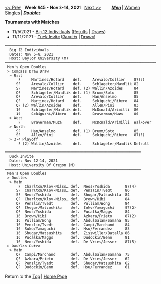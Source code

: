 <a name="top"></a>[<< Prev](men_doubles_2144.md) &nbsp; **Week #45 - Nov 8-14, 2021** &nbsp; [Next >>](men_doubles_2202.md) &nbsp;&nbsp;&nbsp;&nbsp;&nbsp;&nbsp;&nbsp; [***Men***](./men_doubles_2145.md) &#124; [Women](./women_doubles_2145.md) &nbsp;&nbsp;&nbsp;&nbsp;&nbsp; [Singles](./men_singles_2145.md) &#124; [***Doubles***](./men_doubles_2145.md)

**Tournamets with Matches**  
- 11/5/2021 - [Big 12 Individuals](#21-20291) ([Results](#21-20291) &#124; <a href="https://colleges.wearecollegetennis.com/competitions/BaylorUniversityM/Tournaments/Overview/E0ED1E84-1CD4-4CE2-BFCD-F695030458D5" target="_blank">Draws</a>)  
- 11/12/2021 - [Duck Invite](#21-42872) ([Results](#21-42872) &#124; <a href="https://colleges.wearecollegetennis.com/competitions/UniversityOfOregonM/Tournaments/Overview/530778D7-293A-4C49-A1E2-1FF11D725D81" target="_blank">Draws</a>)  

<a name="21-20291"></a>
~~~
═════════════════════════════════════════════════════════════════════
  Big 12 Individuals
  Dates: Nov 5-8, 2021
  Host: Baylor University (M)
═════════════════════════════════════════════════════════════════════
 Men's Open Doubles
 > Compass Draw Draw
  > East
      F     Martinez/Hotard    def.     Arevalo/Collier    87(6)
     SF     Arevalo/Collier    def.     Schlageter/Mandlik 82
     SF     Martinez/Hotard    def. (2) Wallin/Azoides     84
     QF     Schlageter/Mandlik def. (1) Brumm/Soto         85
     QF     Arevalo/Collier    def.     Han/Anselmo        85
     QF     Martinez/Hotard    def.     Sekiguchi/Ribero   84
     QF (2) Wallin/Azoides     def.     Allen/Pini         83
     16     Schlageter/Mandlik def.     McDonald/Arimilli  86
     16     Sekiguchi/Ribero   def.     Braverman/Muza     86
  > West
      F     Braverman/Muza     def.     McDonald/Arimilli  Walkover
  > North
     SF     Han/Anselmo        def. (1) Brumm/Soto         85
     SF     Allen/Pini         def.     Sekiguchi/Ribero   87(5)
  > 3-4 Playoff
      F (2) Wallin/Azoides     def.     Schlageter/Mandlik Default
~~~

<a name="21-42872"></a>
~~~
══════════════════════════════════════════════════════════════
  Duck Invite
  Dates: Nov 12-14, 2021
  Host: University Of Oregon (M)
══════════════════════════════════════════════════════════════
 Men's Open Doubles
 > Doubles
  > Main
      F  Charlton/Klov-Nilss… def.  Neos/Yoshida       87(4)
     SF  Charlton/Klov-Nilss… def.  Penzlin/Tvedt      86
     SF  Neos/Yoshida         def.  Shugar/Matsushita  84
     QF  Charlton/Klov-Nilss… def.  Brown/Hibi         84
     QF  Penzlin/Tvedt        def.  Pulliam/Wong       84
     QF  Shugar/Matsushita    def.  Suko/Yamaguchi     87(2)
     QF  Neos/Yoshida         def.  Pucalka/Maggs      84
     16  Brown/Hibi           def.  Azkara/Prieto      87(2)
     16  Pulliam/Wong         def.  AbdulSalam/Samaha  85
     16  Penzlin/Tvedt        def.  Campi/Marchand     84
     16  Suko/Yamaguchi       def.  Hsu/Fernandez      83
     16  Shugar/Matsushita    def.  Zisswiller/Batalla 86
     16  Pucalka/Maggs        def.  Dudockin/Benn      81
     16  Neos/Yoshida         def.  De Vries/Jesser    87(5)
 > Doubles Extra
  > Main
     QF  Campi/Marchand       def.  AbdulSalam/Samaha  75
     QF  Azkara/Prieto        def.  De Vries/Jesser    62
     QF  Penzlin/Tvedt        def.  Shugar/Matsushita  62
     QF  Dudockin/Benn        def.  Hsu/Fernandez      61
~~~

Return to the [Top](./men_doubles_2145.md) &#124; [Home Page](../../index.md)